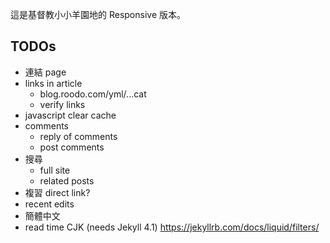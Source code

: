 這是基督教小小羊園地的 Responsive 版本。

## TODOs
- 連結 page
- links in article
  - blog.roodo.com/yml/...cat
  - verify links
- javascript clear cache
- comments
  - reply of comments
  - post comments
- 搜尋
  - full site
  - related posts
- 複習 direct link?
- recent edits
- 簡體中文
- read time CJK (needs Jekyll 4.1) https://jekyllrb.com/docs/liquid/filters/
